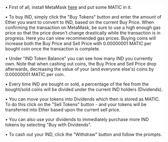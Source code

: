 <div style="background: #fff;">
    <div class="ui container center align vertical stripe heading-container">
        <p>•	First of all, install MetaMask <a href="https://metamask.io/">here</a> and put some MATIC in it.</p>
        <p>•	To buy IND, simply click the "Buy Tokens" button and enter the amount of Ether you want to convert to IND, based on the current Buy Price. When confirming the transaction on MetaMask, be sure to use a high enough gas price so that the price doesn't change drastically while the transaction is in progress. Here you can view recommended gas prices. Buying coins will increase both the Buy Price and Sell Price with 0.00000001 MATIC per bought coin once the transaction is complete.</p>
        <p>•	Under "IND Token Balance" you can see how many IND you currently own. Note that when cashing out coins, the Buy Price and Sell Price drop afterwards, decreasing the value of your (and everyone else's) coins by 0.00000001 MATIC per coin.</p>
        <p>•	Every time IND are bought or sold, a percentage of the fee from the bought/sold coins will be divided under the current IND holders (Dividends).</p>
        <p>•	You can move your tokens into Dividends which then is stored as MATIC. To do this click on the "Sell Tokens" button - and your tokens will be transferred into Ether based upon the current sell price.</p>
        <p>•	You can also use your dividends to immediately purchase more IND tokens by selecting "Buy with Dividends".</p>
        <p>•	To cash out your IND, click the "Withdraw" button and follow the prompts.</p>
    </div>
</div>
